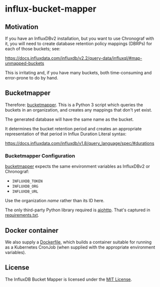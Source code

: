 # influx-bucket-mapper

## Motivation

If you have an InfluxDBv2 installation, but you want to use Chronograf
with it, you will need to create database retention policy mappings
(DBRPs) for each of those buckets; see:

https://docs.influxdata.com/influxdb/v2.2/query-data/influxql/#map-unmapped-buckets

This is irritating and, if you have many buckets, both time-consuming
and error-prone to do by hand.

## Bucketmapper

Therefore: [bucketmapper](./bucketmapper).  This is a Python 3 script
which queries the buckets in an organization, and creates any mappings
that don't yet exist.

The generated database will have the same name as the bucket.

It determines the bucket retention period and creates an appropriate
representation of that period in Influx Duration Literal syntax:

https://docs.influxdata.com/influxdb/v1.8/query_language/spec/#durations

### Bucketmapper Configuration

[bucketmapper](./bucketmapper) expects the same environment variables as
InfluxDBv2 or Chronograf:

- `INFLUXDB_TOKEN`
- `INFLUXDB_ORG`
- `INFLUXDB_URL`

Use the organization _name_ rather than its ID here.

The only third-party Python library required is
[aiohttp](https://docs.aiohttp.org/en/stable/).  That's captured in
[requirements.txt](requirements.txt).

## Docker container

We also supply a [Dockerfile](./Dockerfile), which builds a container
suitable for running as a Kubernetes CronJob (when supplied with the
appropriate environment variables).

## License

The InfluxDB Bucket Mapper is licensed under the [MIT License](./LICENSE).


